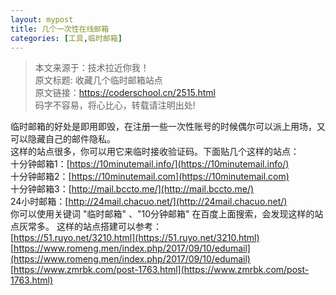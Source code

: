```yaml
---
layout: mypost
title: 几个一次性在线邮箱
categories: [工具,临时邮箱]
---
```

>本文来源于：技术拉近你我！    
  原文标题: 收藏几个临时邮箱站点    
  原文链接：https://coderschool.cn/2515.html    
  码字不容易，将心比心，转载请注明出处!    

临时邮箱的好处是即用即毁，在注册一些一次性账号的时候偶尔可以派上用场，又可以隐藏自己的邮件隐私。    
这样的站点很多，你可以用它来临时接收验证码。下面贴几个这样的站点：     
十分钟邮箱1：[https://10minutemail.info/](https://10minutemail.info/)       
十分钟邮箱2：[https://10minutemail.com](https://10minutemail.com)       
十分钟邮箱3：[http://mail.bccto.me/](http://mail.bccto.me/)       
24小时邮箱：[http://24mail.chacuo.net/](http://24mail.chacuo.net/)       
你可以使用关键词 "临时邮箱" 、"10分钟邮箱" 在百度上面搜索，会发现这样的站点灰常多。 这样的站点搭建可以参考：    
[https://51.ruyo.net/3210.html](https://51.ruyo.net/3210.html)     
[https://www.romeng.men/index.php/2017/09/10/edumail](https://www.romeng.men/index.php/2017/09/10/edumail)         
[https://www.zmrbk.com/post-1763.html](https://www.zmrbk.com/post-1763.html)      
